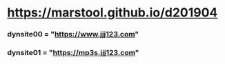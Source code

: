 # https://marstool.github.io/d201904

### dynsite00 = "https://www.jjj123.com"
### dynsite01 = "https://mp3s.jjj123.com"
